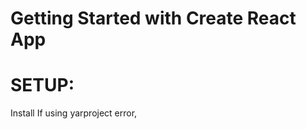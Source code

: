 # Getting Started with Create React App
# SETUP:
Install
If using yarproject error, 

<link href="https://fonts.googleapis.com/css2?family=PT+Sans:wght@700&display=swap" rel="stylesheet">

 